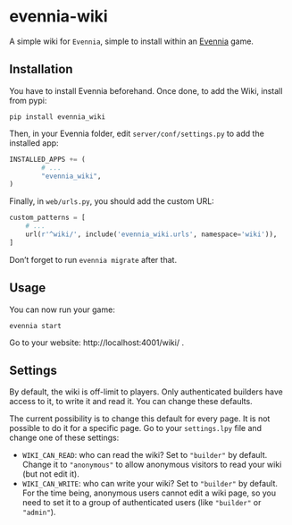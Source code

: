 # evennia-wiki

A simple wiki for `Evennia`, simple to install within an [Evennia](www.evennia.com) game.

## Installation

You have to install Evennia beforehand.  Once done, to add the Wiki, install from pypi:

    pip install evennia_wiki

Then, in your Evennia folder, edit `server/conf/settings.py` to add
the installed app:

```python
INSTALLED_APPS += (
        # ...
        "evennia_wiki",
)
```

Finally, in `web/urls.py`, you should add the custom URL:

```python
custom_patterns = [
    # ...
    url(r'^wiki/', include('evennia_wiki.urls', namespace='wiki')),
]
```

Don’t forget to run `evennia migrate` after that.

## Usage

You can now run your game:

    evennia start

Go to your website: http://localhost:4001/wiki/ .

## Settings

By default, the wiki is off-limit to players.  Only authenticated builders have access to it, to write it and read it.  You can change these defaults.

The current possibility is to change this default for every page.  It is not possible to do it for a specific page.  Go to your `settings.lpy` file and change one of these settings:

- `WIKI_CAN_READ`: who can read the wiki? Set to `"builder"` by default. Change it to `"anonymous"` to allow anonymous visitors to read your wiki (but not edit it).
- `WIKI_CAN_WRITE`: who can write your wiki?  Set to `"builder"` by default.  For the time being, anonymous users cannot edit a wiki page, so you need to set it to a group of authenticated users (like `"builder"`  or `"admin"`).

